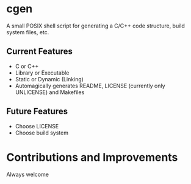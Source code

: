 # cgen

A small POSIX shell script for generating a C/C++ code structure, build system files, etc.

## Current Features

* C or C++
* Library or Executable
* Static or Dynamic (Linking)
* Automagically generates README, LICENSE (currently only UNLICENSE) and Makefiles

## Future Features

* Choose LICENSE
* Choose build system

# Contributions and Improvements

Always welcome

